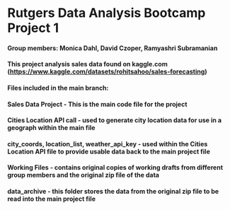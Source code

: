 # Rutgers Data Analysis Bootcamp Project 1
#### Group members: Monica Dahl, David Czoper, Ramyashri Subramanian
#### This project analysis sales data found on kaggle.com (https://www.kaggle.com/datasets/rohitsahoo/sales-forecasting)
#### Files included in the main branch:
#### Sales Data Project - This is the main code file for the project
#### Cities Location API call - used to generate city location data for use in a geograph within the main file
#### city_coords, location_list, weather_api_key - used within the Cities Location API file to provide usable data back to the main project file
#### Working Files - contains original copies of working drafts from different group members and the original zip file of the data
#### data_archive - this folder stores the data from the original zip file to be read into the main project file
